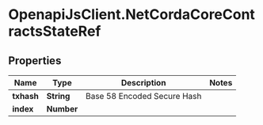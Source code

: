 # OpenapiJsClient.NetCordaCoreContractsStateRef

## Properties

Name | Type | Description | Notes
------------ | ------------- | ------------- | -------------
**txhash** | **String** | Base 58 Encoded Secure Hash | 
**index** | **Number** |  | 


